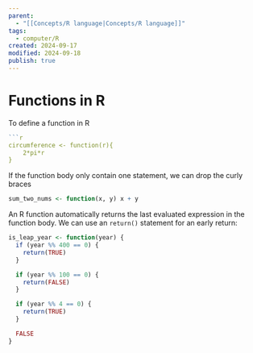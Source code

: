 ```yaml
---
parent:
  - "[[Concepts/R language|Concepts/R language]]"
tags:
  - computer/R
created: 2024-09-17
modified: 2024-09-18
publish: true
---
```

# Functions in R
To define a function in R
```r
```r
circumference <- function(r){
    2*pi*r
}
```

If the function body only contain one statement, we can drop the curly braces
```r
sum_two_nums <- function(x, y) x + y
```

An R function automatically returns the last evaluated expression in the function body. We can use an `return()` statement for an early return:
```r
is_leap_year <- function(year) {
  if (year %% 400 == 0) {
    return(TRUE)
  }

  if (year %% 100 == 0) {
    return(FALSE)
  }

  if (year %% 4 == 0) {
    return(TRUE)
  }

  FALSE
}
```